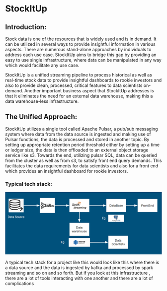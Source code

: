 # StockItUp

## Introduction: 

Stock data is one of the resources that is widely used and is in demand. It can be utilized in several ways to provide insightful information in various aspects. There are numerous stand-alone approaches by individuals to address each use case. StockItUp aims to bridge this gap by providing an easy to use single infrastructure, where data can be manipulated in any way which would facilitate any use case. 

StockItUp is a unified streaming pipeline to process historical as well as real-time stock data to provide insightful dashboards to rookie investors and also to provide clean, processed, critical features to data scientists on-demand. Another important business aspect that StockItUp addresses is that it eliminates the need for an external data warehouse, making this a data warehouse-less infrastructure. 


## The Unified Approach:

StockItUp utilizes a single tool called Apache Pulsar, a pub/sub messaging system where data from the data source is ingested and making use of Pulsar functions, the data is processed and stored in another topic. By setting up appropriate retention period threshold either by setting up a time or ledger size, the data is then offloaded to an external object storage service like s3. Towards the end, utilizing pulsar SQL, data can be queried from the cluster as well as from s3, to satisfy front end query demands. This facilitates the data requirements for data scientists and also for a front end which provides an insightful dashboard for rookie investors. 

### Typical tech stack:


![TypicalTechStack](https://github.com/govardhan1194/StockItUp/blob/master/images/Typical%20tech%20stack.PNG)


A typical tech stack for a project like this would look like this where there is a data source and the data is ingested by kafka and processed by spark streaming and so on and so forth. But if you look at this infrastructure , there are a lot of tools interacting with one another and there are a lot of complications
